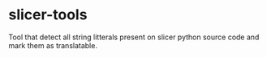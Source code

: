 # slicer-tools

Tool that detect all string litterals present on slicer python source code and mark them as translatable.


